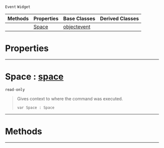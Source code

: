  `Event` `Widget`



|Methods|Properties|Base Classes|Derived Classes|
|---|---|---|---|
| |[ Space](https://github.com/ZilchEngine/ZilchDocs/blob/master/code_reference/class_reference/commandevent.md#space-zilch-engine-docume)|[objectevent](https://github.com/ZilchEngine/ZilchDocs/blob/master/code_reference/class_reference/objectevent.md)| |


 #  Properties


---  
 #  Space : [space](https://github.com/ZilchEngine/ZilchDocs/blob/master/code_reference/class_reference/space.md)

 `read-only`

> Gives context to where the command was executed.
> ``` lang=cpp, name=Nada
> var Space : Space


---  
 #  Methods


---  
 

 